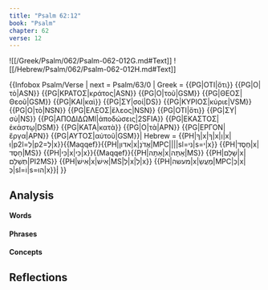 ```yaml
---
title: "Psalm 62:12"
book: "Psalm"
chapter: 62
verse: 12
---
```

![[/Greek/Psalm/062/Psalm-062-012G.md#Text]]
![[/Hebrew/Psalm/062/Psalm-062-012H.md#Text]]

{{Infobox Psalm/Verse |
  next = Psalm/63/0 |
  Greek = {{PG|ΟΤΙ|ὅτι}} {{PG|Ο|τὸ|ASN}} {{PG|ΚΡΑΤΟΣ|κράτος|ASN}} {{PG|Ο|τοῦ|GSM}} {{PG|ΘΕΟΣ|Θεοῦ|GSM}} {{PG|ΚΑΙ|καὶ}} {{PG|ΣΥ|σοί|DS}} {{PG|ΚΥΡΙΟΣ|κύριε|VSM}} {{PG|Ο|τὸ|NSN}} {{PG|ΕΛΕΟΣ|ἔλεος|NSN}} {{PG|ΟΤΙ|ὅτι}} {{PG|ΣΥ|σὺ|NS}} {{PG|ΑΠΟΔΙΔΩΜΙ|ἀποδώσεις|2SFIA}} {{PG|ΕΚΑΣΤΟΣ|ἑκάστῳ|DSM}} {{PG|ΚΑΤΑ|κατὰ}} {{PG|Ο|τὰ|APN}} {{PG|ΕΡΓΟΝ|ἔργα|APN}} {{PG|ΑΥΤΟΣ|αὐτοῦ|GSM}}|
  Hebrew = {{PH|ךָ|x|ךָ|x|וְ|x|וּ|p2l=לְ|p2=לְ|x}}{{Maqqef}}{{PH|אדון|x|אֲדֹנָ|MPC||||sl=ני|s=י|x}} {{PH|חֶסֶד|x|חָסֶד|MS}} {{PH|כִּי|x|כִּי|x}}{{Maqqef}}{{PH|אַתָּה|x|אַתָּה|MS}} {{PH|שָׁלַם|x|תְשַׁלֵּם|PI2MS}} {{PH|אִישׁ|x|אִישׁ|MS|לְ|x|לְ|x}} {{PH|מעשה|x|מַעֲשֵׂ|MPC|כְּ|x|כְּ|sl=וֹ|s=הוּ|x}}׃|
}}

## Analysis

#### Words

#### Phrases

#### Concepts

## Reflections
